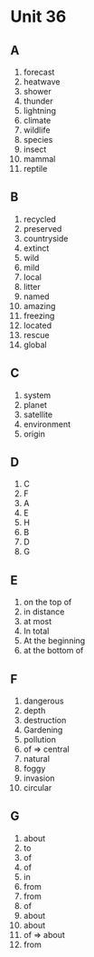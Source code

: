 # Unit 36

## A
1. forecast
2. heatwave
3. shower
4. thunder
5. lightning
6. climate
7. wildlife
8. species
9. insect
10. mammal
11. reptile

## B
1. recycled
2. preserved
3. countryside
4. extinct
5. wild
6. mild
7. local
8. litter
9. named
10. amazing
11. freezing
12. located
13. rescue
14. global

## C
1. system
2. planet
3. satellite
4. environment
5. origin

## D
1. C
2. F
3. A
4. E
5. H
6. B
7. D
8. G

## E
1. on the top of
2. in distance
3. at most
4. In total
5. At the beginning
6. at the bottom of

## F
1. dangerous
2. depth
3. destruction
4. Gardening
5. pollution
6. of => central
7. natural
8. foggy
9. invasion
10. circular

## G
1. about
2. to
3. of
4. of
5. in
6. from
7. from
8. of
9. about
10. about
11. of => about
12. from

















